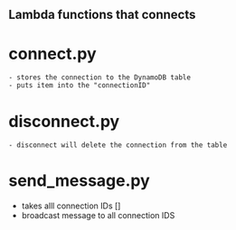 ## Lambda functions that connects 

# connect.py
    - stores the connection to the DynamoDB table
    - puts item into the "connectionID"

# disconnect.py
    - disconnect will delete the connection from the table


# send_message.py 
- takes alll connection IDs []
- broadcast message to all connection IDS